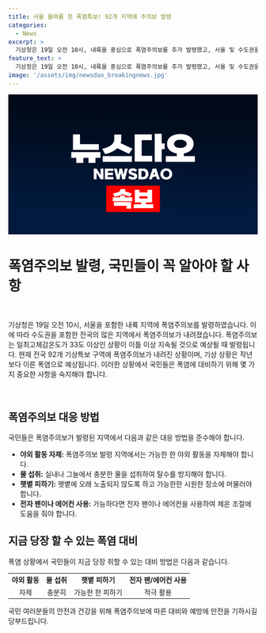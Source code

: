 ```yaml
---
title: 서울 올여름 첫 폭염특보! 92개 지역에 주의보 발령
categories:
  - News
excerpt: >
  기상청은 19일 오전 10시, 내륙을 중심으로 폭염주의보를 추가 발령했고, 서울 및 수도권을 포함한 전역에 폭염주의보가 내려졌다. 이는 일최고체감온도가 33도 이상인 상황이 이틀 이상 지속될 것으로 예상되어 발령된 것이다. 현재 전국 92개 기상특보 구역에 폭염주의보가 내려진 상황이며, 고기압의 영향으로 맑은 날씨와 따뜻한 서풍이 계속되고 있다. 중부지방은 당분간 무더위가 이어질 전망이며, 제주와 남부지방은 장맛비에 의해 더위가 조금 누그러지겠지만 계속해서 더워질 것으로 예상된다.
feature_text: >
  기상청은 19일 오전 10시, 내륙을 중심으로 폭염주의보를 추가 발령했고, 서울 및 수도권을 포함한 전역에 폭염주의보가 내려졌다. 이는 일최고체감온도가 33도 이상인 상황이 이틀 이상 지속될 것으로 예상되어 발령된 것이다. 현재 전국 92개 기상특보 구역에 폭염주의보가 내려진 상황이며, 고기압의 영향으로 맑은 날씨와 따뜻한 서풍이 계속되고 있다. 중부지방은 당분간 무더위가 이어질 전망이며, 제주와 남부지방은 장맛비에 의해 더위가 조금 누그러지겠지만 계속해서 더워질 것으로 예상된다.
image: '/assets/img/newsdao_breakingnews.jpg'
---
```


<p><img src="/assets/img/newsdao_breakingnews.jpg" alt="firstkoreanews 속보" /></p>

<h1 data-ke-size="size26"><b>폭염주의보 발령, 국민들이 꼭 알아야 할 사항</b></h1>

<p data-ke-size="size16">&nbsp;</p>

<p>기상청은 19일 오전 10시, 서울을 포함한 내륙 지역에 폭염주의보를 발령하였습니다. 이에 따라 수도권을 포함한 전국의 많은 지역에서 폭염주의보가 내려졌습니다. 폭염주의보는 일최고체감온도가 33도 이상인 상황이 이틀 이상 지속될 것으로 예상될 때 발령됩니다. 현재 전국 92개 기상특보 구역에 폭염주의보가 내려진 상황이며, 기상 상황은 작년보다 이른 폭염으로 예상됩니다. 이러한 상황에서 국민들은 폭염에 대비하기 위해 몇 가지 중요한 사항을 숙지해야 합니다.</p>

<p data-ke-size="size16">&nbsp;</p>

<h2 data-ke-size="size24"><b>폭염주의보 대응 방법</b></h2>

<p data-ke-size="size16">국민들은 폭염주의보가 발령된 지역에서 다음과 같은 대응 방법을 준수해야 합니다.</p>

<ul>
  <li><b>야외 활동 자제:</b> 폭염주의보 발령 지역에서는 가능한 한 야외 활동을 자제해야 합니다.</li>
  <li><b>물 섭취:</b> 실내나 그늘에서 충분한 물을 섭취하여 탈수를 방지해야 합니다.</li>
  <li><b>햇볕 피하기:</b> 햇볕에 오래 노출되지 않도록 하고 가능한한 시원한 장소에 머물러야 합니다.</li>
  <li><b>전자 팬이나 에어컨 사용:</b> 가능하다면 전자 팬이나 에어컨을 사용하여 체온 조절에 도움을 줘야 합니다.</li>
</ul>

<h2 data-ke-size="size24"><b>지금 당장 할 수 있는 폭염 대비</b></h2>

<p data-ke-size="size16">폭염 상황에서 국민들이 지금 당장 취할 수 있는 대비 방법은 다음과 같습니다.</p>

<table>
  <tr>
    <td style="text-align: center; height: 17px;"><b>야외 활동</b></td>
    <td style="text-align: center; height: 17px;"><b>물 섭취</b></td>
    <td style="text-align: center; height: 17px;"><b>햇볕 피하기</b></td>
    <td style="text-align: center; height: 17px;"><b>전자 팬/에어컨 사용</b></td>
  </tr>
  <tr>
    <td style="text-align: center;">자제</td>
    <td style="text-align: center;">충분히</td>
    <td style="text-align: center;">가능한 한 피하기</td>
    <td style="text-align: center;">적극 활용</td>
  </tr>
</table>

<p>국민 여러분들의 안전과 건강을 위해 폭염주의보에 따른 대비와 예방에 만전을 기하시길 당부드립니다.</p>

